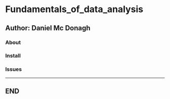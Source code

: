 # Fundamentals_of_data_analysis
## Author: Daniel Mc Donagh

### About

### Install

### Issues


***
## END
